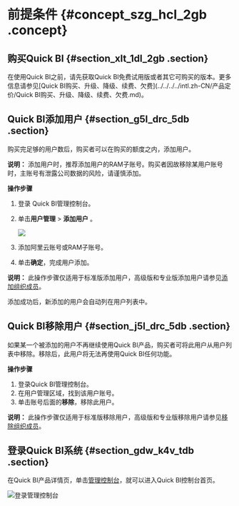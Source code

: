 # 前提条件 {#concept_szg_hcl_2gb .concept}

## 购买Quick BI {#section_xlt_1dl_2gb .section}

在使用Quick BI之前，请先获取Quick BI免费试用版或者其它可购买的版本。更多信息请参见[Quick BI购买、升级、降级、续费、欠费](../../../../intl.zh-CN/产品定价/Quick BI购买、升级、降级、续费、欠费.md)。

## Quick BI添加用户 {#section_g5l_drc_5db .section}

购买完足够的用户数后，购买者可以在购买的额度之内，添加用户。

**说明：** 添加用户时，推荐添加用户的RAM子账号。购买者因故移除某用户账号时，主账号有泄露公司数据的风险，请谨慎添加。

**操作步骤**

1.  登录 Quick BI管理控制台。
2.  单击**用户管理** \> **添加用户** 。

    ![](http://static-aliyun-doc.oss-cn-hangzhou.aliyuncs.com/assets/img/80862/155660817141188_zh-CN.png)

3.  添加阿里云账号或RAM子账号。
4.  单击**确定**，完成用户添加。

**说明：** 此操作步骤仅适用于标准版添加用户，高级版和专业版添加用户请参见[添加组织成员](../../../../intl.zh-CN/用户指南/组织及工作空间管理/组织管理/添加、查询、编辑、移除组织成员.md#section_uvm_grl_ngb)。

添加成功后，新添加的用户会自动列在用户列表中。

## Quick BI移除用户 {#section_j5l_drc_5db .section}

如果某一个被添加的用户不再继续使用Quick BI产品，购买者可将此用户从用户列表中移除。移除后，此用户将无法再使用Quick BI任何功能。

**操作步骤**

1.  登录Quick BI管理控制台。
2.  在用户管理区域，找到该用户账号。
3.  单击账号后面的**移除**，移除此用户。

**说明：** 此操作步骤仅适用于标准版移除用户，高级版和专业版移除用户请参见[移除组织成员](../../../../intl.zh-CN/用户指南/组织及工作空间管理/组织管理/添加、查询、编辑、移除组织成员.md#section_tyl_hqq_ngb)。

## 登录Quick BI系统 {#section_gdw_k4v_tdb .section}

在Quick BI产品详情页，单击[管理控制台](https://data.aliyun.com/product/bi?spm=5176.8142029.dataTechnology.11.41416d3eTJ22ri)，就可以进入Quick BI控制台首页。

![登录管理控制台](http://static-aliyun-doc.oss-cn-hangzhou.aliyuncs.com/assets/img/9062/1556608171988_zh-CN.png)

